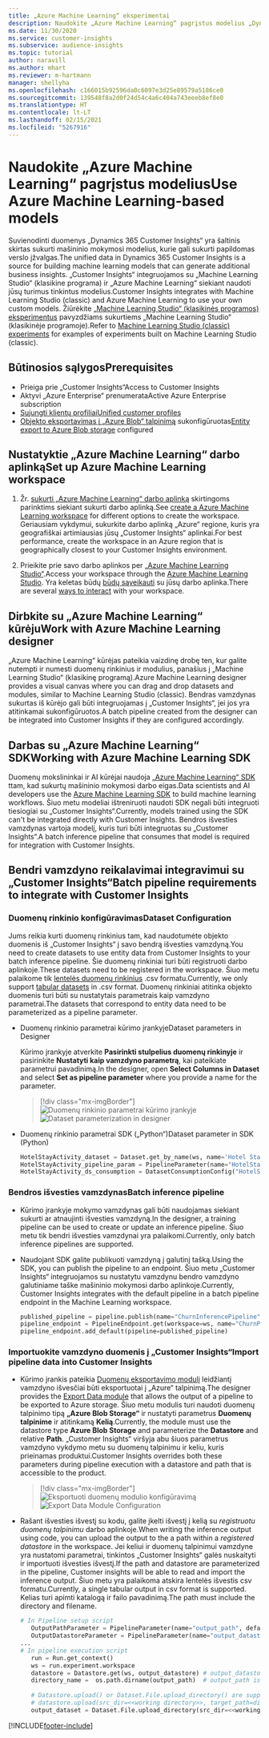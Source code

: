 ```yaml
---
title: „Azure Machine Learning“ eksperimentai
description: Naudokite „Azure Machine Learning“ pagrįstus modelius „Dynamics 365 Customer Insights“.
ms.date: 11/30/2020
ms.service: customer-insights
ms.subservice: audience-insights
ms.topic: tutorial
author: naravill
ms.author: mhart
ms.reviewer: m-hartmann
manager: shellyha
ms.openlocfilehash: c166015b92596da0c6097e3d25e89579a5186ce0
ms.sourcegitcommit: 139548f8a2d0f24d54c4a6c404a743eeeb8ef8e0
ms.translationtype: HT
ms.contentlocale: lt-LT
ms.lasthandoff: 02/15/2021
ms.locfileid: "5267916"
---
```

# <a name="use-azure-machine-learning-based-models"></a><span data-ttu-id="c4a22-103">Naudokite „Azure Machine Learning“ pagrįstus modelius</span><span class="sxs-lookup"><span data-stu-id="c4a22-103">Use Azure Machine Learning-based models</span></span>

<span data-ttu-id="c4a22-104">Suvienodinti duomenys „Dynamics 365 Customer Insights“ yra šaltinis skirtas sukurti mašininio mokymosi modelius, kurie gali sukurti papildomas verslo įžvalgas.</span><span class="sxs-lookup"><span data-stu-id="c4a22-104">The unified data in Dynamics 365 Customer Insights is a source for building machine learning models that can generate additional business insights.</span></span> <span data-ttu-id="c4a22-105">„Customer Insights“ integruojamos su „Machine Learning Studio“ (klasikine programa) ir „Azure Machine Learning“ siekiant naudoti jūsų turimus tinkintus modelius.</span><span class="sxs-lookup"><span data-stu-id="c4a22-105">Customer Insights integrates with Machine Learning Studio (classic) and Azure Machine Learning to use your own custom models.</span></span> <span data-ttu-id="c4a22-106">Žiūrėkite [„Machine Learning Studio“ (klasikinės programos) eksperimentus](machine-learning-studio-experiments.md) pavyzdžiams sukurtiems „Machine Learning Studio“ (klasikinėje programoje).</span><span class="sxs-lookup"><span data-stu-id="c4a22-106">Refer to [Machine Learning Studio (classic) experiments](machine-learning-studio-experiments.md) for examples of experiments built on Machine Learning Studio (classic).</span></span> 

## <a name="prerequisites"></a><span data-ttu-id="c4a22-107">Būtinosios sąlygos</span><span class="sxs-lookup"><span data-stu-id="c4a22-107">Prerequisites</span></span>

- <span data-ttu-id="c4a22-108">Prieiga prie „Customer Insights“</span><span class="sxs-lookup"><span data-stu-id="c4a22-108">Access to Customer Insights</span></span>
- <span data-ttu-id="c4a22-109">Aktyvi „Azure Enterprise“ prenumerata</span><span class="sxs-lookup"><span data-stu-id="c4a22-109">Active Azure Enterprise subscription</span></span>
- [<span data-ttu-id="c4a22-110">Sujungti klientų profiliai</span><span class="sxs-lookup"><span data-stu-id="c4a22-110">Unified customer profiles</span></span>](data-unification.md)
- <span data-ttu-id="c4a22-111">[Objekto eksportavimas į „Azure Blob“ talpinimą](export-azure-blob-storage.md) sukonfigūruotas</span><span class="sxs-lookup"><span data-stu-id="c4a22-111">[Entity export to Azure Blob storage](export-azure-blob-storage.md) configured</span></span>

## <a name="set-up-azure-machine-learning-workspace"></a><span data-ttu-id="c4a22-112">Nustatyktie „Azure Machine Learning“ darbo aplinką</span><span class="sxs-lookup"><span data-stu-id="c4a22-112">Set up Azure Machine Learning workspace</span></span>

1. <span data-ttu-id="c4a22-113">Žr. [sukurti „Azure Machine Learning“ darbo aplinką](https://docs.microsoft.com/azure/machine-learning/concept-workspace#-create-a-workspace) skirtingoms parinktims siekiant sukurti darbo aplinką.</span><span class="sxs-lookup"><span data-stu-id="c4a22-113">See [create a Azure Machine Learning workspace](https://docs.microsoft.com/azure/machine-learning/concept-workspace#-create-a-workspace) for different options to create the workspace.</span></span> <span data-ttu-id="c4a22-114">Geriausiam vykdymui, sukurkite darbo aplinką „Azure“ regione, kuris yra geografiškai artimiausias jūsų „Customer Insights“ aplinkai.</span><span class="sxs-lookup"><span data-stu-id="c4a22-114">For best performance, create the workspace in an Azure region that is geographically closest to your Customer Insights environment.</span></span>

1. <span data-ttu-id="c4a22-115">Prieikite prie savo darbo aplinkos per [„Azure Machine Learning Studio“](https://ml.azure.com/).</span><span class="sxs-lookup"><span data-stu-id="c4a22-115">Access your workspace through the [Azure Machine Learning Studio](https://ml.azure.com/).</span></span> <span data-ttu-id="c4a22-116">Yra keletas būdų [būdų sąveikauti](https://docs.microsoft.com/azure/machine-learning/concept-workspace#tools-for-workspace-interaction) su jūsų darbo aplinka.</span><span class="sxs-lookup"><span data-stu-id="c4a22-116">There are several [ways to interact](https://docs.microsoft.com/azure/machine-learning/concept-workspace#tools-for-workspace-interaction) with your workspace.</span></span>

## <a name="work-with-azure-machine-learning-designer"></a><span data-ttu-id="c4a22-117">Dirbkite su „Azure Machine Learning“ kūrėju</span><span class="sxs-lookup"><span data-stu-id="c4a22-117">Work with Azure Machine Learning designer</span></span>

<span data-ttu-id="c4a22-118">„Azure Machine Learning“ kūrėjas pateikia vaizdinę drobę ten, kur galite nutempti ir numesti duomenų rinkinius ir modulius, panašius į „Machine Learning Studio“ (klasikinę programą).</span><span class="sxs-lookup"><span data-stu-id="c4a22-118">Azure Machine Learning designer provides a visual canvas where you can drag and drop datasets and modules, similar to Machine Learning Studio (classic).</span></span> <span data-ttu-id="c4a22-119">Bendras vamzdynas sukurtas iš kūrėjo gali būti integruojamas į „Customer Insights“, jei jos yra atitinkamai sukonfigūruotos.</span><span class="sxs-lookup"><span data-stu-id="c4a22-119">A batch pipeline created from the designer can be integrated into Customer Insights if they are configured accordingly.</span></span> 
   
## <a name="working-with-azure-machine-learning-sdk"></a><span data-ttu-id="c4a22-120">Darbas su „Azure Machine Learning“ SDK</span><span class="sxs-lookup"><span data-stu-id="c4a22-120">Working with Azure Machine Learning SDK</span></span>

<span data-ttu-id="c4a22-121">Duomenų mokslininkai ir AI kūrėjai naudoja [„Azure Machine Learning“ SDK](https://docs.microsoft.com/python/api/overview/azure/ml/?view=azure-ml-py&preserve-view=true) ttam, kad sukurtų mašininio mokymosi darbo eigas.</span><span class="sxs-lookup"><span data-stu-id="c4a22-121">Data scientists and AI developers use the [Azure Machine Learning SDK](https://docs.microsoft.com/python/api/overview/azure/ml/?view=azure-ml-py&preserve-view=true) to build machine learning workflows.</span></span> <span data-ttu-id="c4a22-122">Šiuo metu modeliai ištreniruoti naudoti SDK negali būti integruoti tiesiogiai su „Customer Insights“.</span><span class="sxs-lookup"><span data-stu-id="c4a22-122">Currently, models trained using the SDK can't be integrated directly with Customer Insights.</span></span> <span data-ttu-id="c4a22-123">Bendros išvesties vamzdynas vartoja modelį, kuris turi būti integruotas su „Customer Insights“.</span><span class="sxs-lookup"><span data-stu-id="c4a22-123">A batch inference pipeline that consumes that model is required for integration with Customer Insights.</span></span>

## <a name="batch-pipeline-requirements-to-integrate-with-customer-insights"></a><span data-ttu-id="c4a22-124">Bendri vamzdyno reikalavimai integravimui su „Customer Insights“</span><span class="sxs-lookup"><span data-stu-id="c4a22-124">Batch pipeline requirements to integrate with Customer Insights</span></span>

### <a name="dataset-configuration"></a><span data-ttu-id="c4a22-125">Duomenų rinkinio konfigūravimas</span><span class="sxs-lookup"><span data-stu-id="c4a22-125">Dataset Configuration</span></span>

<span data-ttu-id="c4a22-126">Jums reikia kurti duomenų rinkinius tam, kad naudotumėte objekto duomenis iš „Customer Insights“ į savo bendrą išvesties vamzdyną.</span><span class="sxs-lookup"><span data-stu-id="c4a22-126">You need to create datasets to use entity data from Customer Insights to your batch inference pipeline.</span></span> <span data-ttu-id="c4a22-127">Šie duomenų rinkiniai turi būti registruoti darbo aplinkoje.</span><span class="sxs-lookup"><span data-stu-id="c4a22-127">These datasets need to be registered in the workspace.</span></span> <span data-ttu-id="c4a22-128">Šiuo metu palaikome tik [lentelės duomenų rinkinius](https://docs.microsoft.com/azure/machine-learning/how-to-create-register-datasets#tabulardataset) .csv formatu.</span><span class="sxs-lookup"><span data-stu-id="c4a22-128">Currently, we only support [tabular datasets](https://docs.microsoft.com/azure/machine-learning/how-to-create-register-datasets#tabulardataset) in .csv format.</span></span> <span data-ttu-id="c4a22-129">Duomenų rinkiniai atitinka objekto duomenis turi būti su nustatytais parametrais kaip vamzdyno parametrai.</span><span class="sxs-lookup"><span data-stu-id="c4a22-129">The datasets that correspond to entity data need to be parameterized as a pipeline parameter.</span></span>
   
* <span data-ttu-id="c4a22-130">Duomenų rinkinio parametrai kūrimo įrankyje</span><span class="sxs-lookup"><span data-stu-id="c4a22-130">Dataset parameters in Designer</span></span>
   
     <span data-ttu-id="c4a22-131">Kūrimo įrankyje atverkite **Pasirinkti stulpelius duomenų rinkinyje** ir pasirinkite **Nustatyti kaip vamzdyno parametrą**, kai pateikiate parametrui pavadinimą.</span><span class="sxs-lookup"><span data-stu-id="c4a22-131">In the designer, open **Select Columns in Dataset** and select **Set as pipeline parameter** where you provide a name for the parameter.</span></span>

     > [!div class="mx-imgBorder"]
     > <span data-ttu-id="c4a22-132">![Duomenų rinkinio parametrai kūrimo įrankyje](media/intelligence-designer-dataset-parameters.png "Duomenų rinkinio parametrai kūrimo įrankyje")</span><span class="sxs-lookup"><span data-stu-id="c4a22-132">![Dataset parameterization in designer](media/intelligence-designer-dataset-parameters.png "Dataset parameterization in designer")</span></span>
   
* <span data-ttu-id="c4a22-133">Duomenų rinkinio parametrai SDK („Python“)</span><span class="sxs-lookup"><span data-stu-id="c4a22-133">Dataset parameter in SDK (Python)</span></span>
   
   ```python
   HotelStayActivity_dataset = Dataset.get_by_name(ws, name='Hotel Stay Activity Data')
   HotelStayActivity_pipeline_param = PipelineParameter(name="HotelStayActivity_pipeline_param", default_value=HotelStayActivity_dataset)
   HotelStayActivity_ds_consumption = DatasetConsumptionConfig("HotelStayActivity_dataset", HotelStayActivity_pipeline_param)
   ```

### <a name="batch-inference-pipeline"></a><span data-ttu-id="c4a22-134">Bendros išvesties vamzdynas</span><span class="sxs-lookup"><span data-stu-id="c4a22-134">Batch inference pipeline</span></span>
  
* <span data-ttu-id="c4a22-135">Kūrimo įrankyje mokymo vamzdynas gali būti naudojamas siekiant sukurti ar atnaujinti išvesties vamzdyną.</span><span class="sxs-lookup"><span data-stu-id="c4a22-135">In the designer, a training pipeline can be used to create or update an inference pipeline.</span></span> <span data-ttu-id="c4a22-136">Šiuo metu tik bendri išvesties vamzdynai yra palaikomi.</span><span class="sxs-lookup"><span data-stu-id="c4a22-136">Currently, only batch inference pipelines are supported.</span></span>

* <span data-ttu-id="c4a22-137">Naudojant SDK galite publikuoti vamzdyną į galutinį tašką.</span><span class="sxs-lookup"><span data-stu-id="c4a22-137">Using the SDK, you can publish the pipeline to an endpoint.</span></span> <span data-ttu-id="c4a22-138">Šiuo metu „Customer Insights“ integruojamos su nustatytu vamzdynu bendro vamzdyno galutiniame taške mašininio mokymosi darbo aplinkoje.</span><span class="sxs-lookup"><span data-stu-id="c4a22-138">Currently, Customer Insights integrates with the default pipeline in a batch pipeline endpoint in the Machine Learning workspace.</span></span>
   
   ```python
   published_pipeline = pipeline.publish(name="ChurnInferencePipeline", description="Published Churn Inference pipeline")
   pipeline_endpoint = PipelineEndpoint.get(workspace=ws, name="ChurnPipelineEndpoint") 
   pipeline_endpoint.add_default(pipeline=published_pipeline)
   ```

### <a name="import-pipeline-data-into-customer-insights"></a><span data-ttu-id="c4a22-139">Importuokite vamzdyno duomenis į „Customer Insights“</span><span class="sxs-lookup"><span data-stu-id="c4a22-139">Import pipeline data into Customer Insights</span></span>

* <span data-ttu-id="c4a22-140">Kūrimo įrankis pateikia [Duomenų eksportavimo modulį](https://docs.microsoft.com/azure/machine-learning/algorithm-module-reference/export-data) leidžiantį vamzdyno išvesčiai būti eksportuotai į „Azure“ talpinimą.</span><span class="sxs-lookup"><span data-stu-id="c4a22-140">The designer provides the [Export Data module](https://docs.microsoft.com/azure/machine-learning/algorithm-module-reference/export-data) that allows the output of a pipeline to be exported to Azure storage.</span></span> <span data-ttu-id="c4a22-141">Šiuo metu modulis turi naudoti duomenų talpinimo tipą **„Azure Blob Storage“** ir nustatyti parametrus **Duomenų talpinime** ir atitinkamą **Kelią**.</span><span class="sxs-lookup"><span data-stu-id="c4a22-141">Currently, the module must use the datastore type **Azure Blob Storage** and parameterize the **Datastore** and relative **Path**.</span></span> <span data-ttu-id="c4a22-142">„Customer Insights“ viršyja abu šiuos parametrus vamzdyno vykdymo metu su duomenų talpinimu ir keliu, kuris prieinamas produktui.</span><span class="sxs-lookup"><span data-stu-id="c4a22-142">Customer Insights overrides both these parameters during pipeline execution with a datastore and path that is accessible to the product.</span></span>
   > [!div class="mx-imgBorder"]
   > <span data-ttu-id="c4a22-143">![Eksportuoti duomenų modulio konfigūravimą](media/intelligence-designer-importdata.png "Eksportuoti duomenų modulio konfigūravimą")</span><span class="sxs-lookup"><span data-stu-id="c4a22-143">![Export Data Module Configuration](media/intelligence-designer-importdata.png "Export Data Module Configuration")</span></span>
   
* <span data-ttu-id="c4a22-144">Rašant išvesties išvestį su kodu, galite įkelti išvestį į kelią su *registruotu duomenų talpinimu* darbo aplinkoje.</span><span class="sxs-lookup"><span data-stu-id="c4a22-144">When writing the inference output using code, you can upload the output to the a path within a *registered datastore* in the workspace.</span></span> <span data-ttu-id="c4a22-145">Jei keliui ir duomenų talpinimui vamzdyne yra nustatomi parametrai, tinkintos „Customer Insights“ galės nuskaityti ir importuoti išvesties išvestį.</span><span class="sxs-lookup"><span data-stu-id="c4a22-145">If the path and datastore are parameterized in the pipeline, Customer insights will be able to read and import the inference output.</span></span> <span data-ttu-id="c4a22-146">Šiuo metu yra palaikoma atskira lentelės išvestis csv formatu.</span><span class="sxs-lookup"><span data-stu-id="c4a22-146">Currently, a single tabular output in csv format is supported.</span></span> <span data-ttu-id="c4a22-147">Kelias turi apimti katalogą ir failo pavadinimą.</span><span class="sxs-lookup"><span data-stu-id="c4a22-147">The path must include the directory and filename.</span></span>

   ```python
   # In Pipeline setup script
      OutputPathParameter = PipelineParameter(name="output_path", default_value="HotelChurnOutput/HotelChurnOutput.csv")
      OutputDatastoreParameter = PipelineParameter(name="output_datastore", default_value="workspaceblobstore")
   ...
   # In pipeline execution script
      run = Run.get_context()
      ws = run.experiment.workspace
      datastore = Datastore.get(ws, output_datastore) # output_datastore is parameterized
      directory_name =  os.path.dirname(output_path)  # output_path is parameterized.
      
      # Datastore.upload() or Dataset.File.upload_directory() are supported methods to uplaod the data
      # datastore.upload(src_dir=<<working directory>>, target_path=directory_name, overwrite=False, show_progress=True)
      output_dataset = Dataset.File.upload_directory(src_dir=<<working directory>>, target = (datastore, directory_name)) # Remove trailing "/" from directory_name
   ```


[!INCLUDE[footer-include](../includes/footer-banner.md)]
